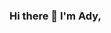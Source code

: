 ### Hi there 👋 I'm Ady,



<!--
**AdyKalra/AdyKalra** is a ✨ _special_ ✨ repository because its `README.md` (this file) appears on your GitHub profile.

![GitHub](https://img.shields.io/github/license/adykalra/adykalra?style=flat)


A passionate engineering manager :bar_chart:. I like automating things, building pipelines, exploring scalability problems and improving efficiency and performance. Strong Advocate for 📜 open source, :cloud: Cloud computing, 🚀 DevOps, :new: Innovation and Automation :robot: 


- ⚡ **Fun fact:** I believe in the *Chaos theory*: Even in unpredictable environments with seemingly random oddities and irregularities lies a predictable & sensible pattern not seen initially.
- 🔭 I’m currently working on Twitter Sentimental Analysis
- :bulb: I'm interested in all things data: **Big Data, Cloud, Machine Learning and Data Science**
- 💬 Talk to me about Formula 1 :racing_car:, Memes, anything that interests you.
- 🌱 I’m currently pursuing Machine learning

With experience leading engineering teams, to learn and unlearn the modern product engineering and innovation practices, Ady is at the forefront of technology trends and new ways of building a fault-tolerant technical organisation. 
Ady is currently leading the engineering teams at BetEasy working closely with cloud platform engineers, solution architects, product owners, delivery leads cultivating a dev-sec-ops mindset to ensure that the engineering strategy aligns with the overall business vision.
Some of his recent endeavours include a complete digital transformation with a new operating model that gave the organisation a 100% cloud-first strategy enabling multiple points of redundancy, moving teams from offshore to onshore model creating new greenfield teams here in Melbourne , and transitioning from legacy PHP to modernisation and uplift of the software development practices. 
    
   Do :star: my work if you find it interesting, it helps me stay on track and be motivated.

[LinkedIn](https://www.linkedin.com/in/adykalra/)


<p align="center">
   <i>The more I learn, the more I realize how much I don't know.</i>
   <br>
   <i>- Albert Einstein</i>
</p>       
 
 ⭐️ From [adykalra](https://github.com/AdyKalra)

